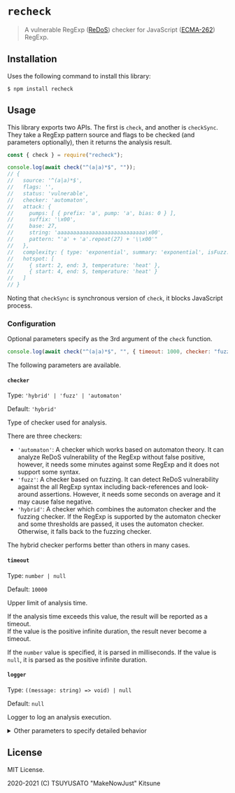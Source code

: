 # `recheck`

> A vulnerable RegExp ([ReDoS][]) checker for JavaScript ([ECMA-262][]) RegExp.

[redos]: https://en.wikipedia.org/wiki/ReDoS
[ecma-262]: https://www.ecma-international.org/ecma-262/11.0/index.html#title

## Installation

Uses the following command to install this library:

```console
$ npm install recheck
```

## Usage

This library exports two APIs. The first is `check`, and another is `checkSync`.
They take a RegExp pattern source and flags to be checked (and parameters optionally),
then it returns the analysis result.

```javascript
const { check } = require("recheck");

console.log(await check("^(a|a)*$", ""));
// {
//   source: '^(a|a)*$',
//   flags: '',
//   status: 'vulnerable',
//   checker: 'automaton',
//   attack: {
//     pumps: [ { prefix: 'a', pump: 'a', bias: 0 } ],
//     suffix: '\x00',
//     base: 27,
//     string: 'aaaaaaaaaaaaaaaaaaaaaaaaaaaa\x00',
//     pattern: "'a' + 'a'.repeat(27) + '\\x00'"
//   },
//   complexity: { type: 'exponential', summary: 'exponential', isFuzz: false },
//   hotspot: [
//     { start: 2, end: 3, temperature: 'heat' },
//     { start: 4, end: 5, temperature: 'heat' }
//   ]
// }
```

Noting that `checkSync` is synchronous version of `check`, it blocks JavaScript process.

### Configuration

Optional parameters specify as the 3rd argument of the `check` function.

```javascript
console.log(await check("^(a|a)*$", "", { timeout: 1000, checker: "fuzz" }));
```

The following parameters are available.

#### `checker`

Type: `'hybrid' | 'fuzz' | 'automaton'`

Default: `'hybrid'`

Type of checker used for analysis.

There are three checkers:

- `'automaton'`: A checker which works based on automaton theory.
  It can analyze ReDoS vulnerability of the RegExp without false positive,
  however, it needs some minutes against some RegExp and it does not support some syntax.
- `'fuzz'`: A checker based on fuzzing.
  It can detect ReDoS vulnerability against the all RegExp syntax including back-references
  and look-around assertions. However, it needs some seconds on average and it may cause false
  negative.
- `'hybrid'`: A checker which combines the automaton checker and the fuzzing checker.
  If the RegExp is supported by the automaton checker and some thresholds are passed,
  it uses the automaton checker. Otherwise, it falls back to the fuzzing checker.

The hybrid checker performs better than others in many cases.

#### `timeout`

Type: `number | null`

Default: `10000`

Upper limit of analysis time.

If the analysis time exceeds this value, the result will be reported as a timeout.  
If the value is the positive infinite duration, the result never become a timeout.

If the `number` value is specified, it is parsed in milliseconds.
If the value is `null`, it is parsed as the positive infinite duration.

#### `logger`

Type: `((message: string) => void) | null`

Default: `null`

Logger to log an analysis execution.

<details>

<summary>Other parameters to specify detailed behavior</summary>

And, there are other parameters to specify detailed behavior.
They are set to perform better as the default, so it is rare to specify them
and it needs to know the checkers in depth to set the correct value.

#### `maxAttackStringSize`

Type: `number`

Default: `300000`

Maximum length of an attack string.

#### `attackLimit`

Type: `number`

Default: `1500000000`

Upper limit on the number of characters read by the VM during attack string construction.

#### `randomSeed`

Type: `number`

Default: `0`

Seed value for PRNG used by fuzzing.

#### `maxIteration`

Type: `number`

Default: `10`

Maximum number of iterations of genetic algorithm.

#### `seeder`

Type: `'static' | 'dynamic'`

Default: `'static'`

Type of seeder used for constructing the initial generation of fuzzing.

There are two seeders:

- `'static'`: Seeder to construct the initial generation by using static analysis to the given pattern.
- `'dynamic'`: Seeder to construct the initial generation by using dynamic analysis to the given pattern.

#### `maxSimpleRepeatCount`

Type: `number`

Default: `30`

Maximum number of sum of repeat counts for static seeder.

#### `seedingLimit`

Type: `number`

Default: `1000`

Upper limit on the number of characters read by the VM during seeding.

#### `seedingTimeout`

Type: `number | null`

Default: `100`

Upper limit of VM execution time during seeding.

If the `number` value is specified, it is parsed in milliseconds.
If the value is `null`, it is parsed as the positive infinite duration.

#### `maxInitialGenerationSize`

Type: `number`

Default: `500`

Maximum population at the initial generation.

#### `incubationLimit`

Type: `number`

Default: `25000`

Upper limit on the number of characters read by the VM during incubation.

#### `incubationTimeout`

Type: `number | null`

Default: `250`

Upper limit of VM execution time during incubation.

If the `number` value is specified, it is parsed in milliseconds.
If the value is `null`, it is parsed as the positive infinite duration.

#### `maxGeneStringSize`

Type: `number`

Default: `2400`

Maximum length of an attack string on genetic algorithm iterations.

#### `maxGenerationSize`

Type: `number`

Default: `100`

Maximum population at a single generation.

#### `crossoverSize`

Type: `number`

Default: `25`

Number of crossovers in a single generation.

#### `mutationSize`

Type: `number`

Default: `50`

Number of mutations in a single generation.

#### `attackTimeout`

Type: `number | null`

Default: `1000`

The upper limit of the VM execution time when constructing a attack string.

If the execution time exceeds this value, the result will be reported as a vulnerable.

If the `number` value is specified, it is parsed in milliseconds.
If the value is `null`, it is parsed as the positive infinite duration.

#### `maxDegree`

Type: `number`

Default: `4`

Maximum degree for constructing attack string.

#### `heatRatio`

Type: `number`

Default: `0.001`

Ratio of the number of characters read to the maximum number to be considered a hotspot.

#### `accelerationMode`

Type: `'auto' | 'on' | 'off'`

Default: `'auto'`

Mode of acceleration of VM execution.

There are three mode:

- `'auto'`: The automatic mode.
  When it is specified, VM acceleration is used for regular expressions contains no back-reference,
  because back-reference makes VM acceleration slow sometimes.
- `'on'`: The force **on** mode.
- `'off'`: The force **off** mode.

#### `maxRecallStringSize`

Type: `number`

Default: `300000`

Maximum length of an attack string on the recall validation.

#### `recallLimit`

Type: `number`

Default: `1500000000`

Upper limit on the number of characters read on the recall validation.

#### `recallTimeout`

Type: `number | null`

Default: `-1`

Upper limit of recall validation time.

If the recall validation time exceeds this value, the validation is succeeded.
If the negative value is specified, the validation succeeds immediately.

If the `number` value is specified, it is parsed in milliseconds.
If the value is `null`, it is parsed as the positive infinite duration.

Note that Scala.js does not support the recall validation for now.
Please set negative value in this case.

#### `maxRepeatCount`

Type: `number`

Default: `30`

Maximum number of sum of repeat counts.

If this value is exceeded, it switches to use the fuzzing checker.

#### `maxNFASize`

Type: `number`

Default: `35000`

Maximum transition size of NFA to use the automaton checker.

If transition size of NFA (and also DFA because it is larger in general) exceeds this value,
it switches to use the fuzzing checker.

#### `maxPatternSize`

Type: `number`

Default: `1500`

Maximum pattern size to use the automaton checker.

If this value is exceeded, it switches to use the fuzzing checker.

</details>

## License

MIT License.

2020-2021 (C) TSUYUSATO "MakeNowJust" Kitsune
